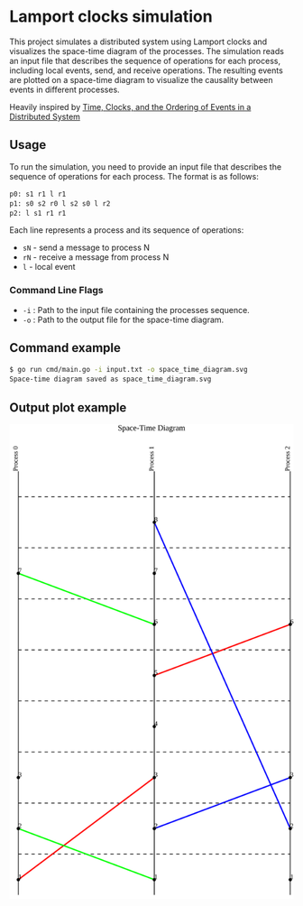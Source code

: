 # Lamport clocks simulation

This project simulates a distributed system using Lamport clocks and visualizes the space-time diagram of the processes. The simulation reads an input file that describes the sequence of operations for each process, including local events, send, and receive operations. The resulting events are plotted on a space-time diagram to visualize the causality between events in different processes.

Heavily inspired by [Time, Clocks, and the Ordering of Events in a Distributed System](https://lamport.azurewebsites.net/pubs/time-clocks.pdf)

## Usage

To run the simulation, you need to provide an input file that describes the sequence of operations for each process. The format is as follows:

```txt
p0: s1 r1 l r1
p1: s0 s2 r0 l s2 s0 l r2
p2: l s1 r1 r1
```

Each line represents a process and its sequence of operations:
- `sN` - send a message to process N
- `rN` - receive a message from process N
- `l` - local event

### Command Line Flags
- `-i` : Path to the input file containing the processes sequence.
- `-o` : Path to the output file for the space-time diagram.

## Command example


```sh
$ go run cmd/main.go -i input.txt -o space_time_diagram.svg
Space-time diagram saved as space_time_diagram.svg
```


## Output plot example

![img](./space_time_diagram.svg)
